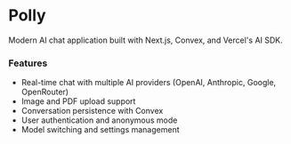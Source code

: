 # Polly

Modern AI chat application built with Next.js, Convex, and Vercel's AI SDK.

### Features

- Real-time chat with multiple AI providers (OpenAI, Anthropic, Google, OpenRouter)
- Image and PDF upload support
- Conversation persistence with Convex
- User authentication and anonymous mode
- Model switching and settings management
